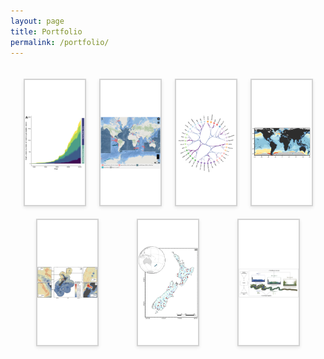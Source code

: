 ```yaml
---
layout: page
title: Portfolio
permalink: /portfolio/
---
```


<html lang="en">
<head>
    <meta charset="UTF-8">
    <meta name="viewport" content="width=device-width, initial-scale=1.0">
    <title>Portfolio Tabs</title>
   <style>
        #portfolio-tabs {
            max-width: 1200px;
            margin: 0 auto;
            padding: 20px;
        }
        .tab-container {
            display: flex;
            flex-wrap: wrap;
            justify-content: space-around;
            gap: 20px;
        }
        .tab {
            height: 200px;
            flex-basis: calc(25% - 20px);
            position: relative;
            cursor: pointer;
            overflow: hidden;
            transition: transform 0.3s ease;
            background-color: white;
            aspect-ratio: 16 / 9;
            border: 2px solid #D3D3D3;
            box-shadow: 0 2px 5px rgba(0,0,0,0.1);
        }
        .tab:hover {
            transform: scale(1.05);
        }
        .tab img {
            width: 100%;
            height: 100%;
            object-fit: contain;
        }
        .tab-overlay {
            position: absolute;
            bottom: 0;
            left: 0;
            right: 0;
            background-color: rgba(6, 79, 141, 0.8);
            color: white;
            padding: 10px;
            text-align: center;
            transform: translateY(100%);
            transition: transform 0.3s ease;
        }
        .tab:hover .tab-overlay {
            transform: translateY(0);
        }
        .short-title {
            font-size: 16px;
            font-weight: bold;
            display: block;
            margin-bottom: 5px;
        }
        .tab-divider {
            border: 0;
            height: 1px;
            background-color: rgba(255, 255, 255, 0.5);
            margin: 5px 0;
        }
        .long-title {
            font-size: 14px;
            display: block;
        }
        .modal-overlay {
            display: none;
            position: fixed;
            z-index: 1000;
            left: 0;
            top: 0;
            width: 100%;
            height: 100%;
            overflow: auto;
            background-color: rgba(0, 0, 0, 0.7);
        }
        .modal-content {
            background-color: #fefefe;
            margin: 5% auto;
            padding: 20px;
            border: 1px solid #888;
            width: 80%;
            max-width: 1000px;
            position: relative;
            border-radius: 5px;
        }
        .modal-title {
            font-size: 24px;
            margin-bottom: 10px;
            padding-right: 30px;
        }
        .modal-divider {
            border: 0;
            height: 1px;
            background-color: #ccc;
            margin: 10px 0;
        }
        .modal-description {
            font-size: 16px;
            color: #666;
            margin-bottom: 20px;
        }
        .close-btn {
            color: #aaa;
            float: right;
            font-size: 28px;
            font-weight: bold;
            cursor: pointer;
        }
        .close-btn:hover,
        .close-btn:focus {
            color: #000;
            text-decoration: none;
            cursor: pointer;
        }
        .project-container {
            display: flex;
            flex-direction: column;
            align-items: center;
            width: 100%;
            max-width: 800px;
            margin: 0 auto;
        }
        .project-description {
            width: 100%;
            text-align: left;
            margin-bottom: 20px;
        }
        .project-image {
            width: 100%;
            text-align: center;
        }
        .project-image img {
            max-width: 75%;
            height: auto;
            display: block;
            margin: 20px auto;
        }
        @media (max-width: 767px) {
            .tab {
                flex-basis: calc(50% - 20px);
            }
        }
        @media (max-width: 480px) {
            .tab {
                flex-basis: 100%;
            }
        }
    </style>
</head>
<body>
    <div id="portfolio-tabs">
        <div class="tab-container">
        <div class="tab" data-tab="project7">
                <img src="/assets/img/portfolio/Mouton et al. 2024_MPAs.png" alt="Project 7">
                <div class="tab-overlay">
                    <span class="short-title">Protection of Shark and Ray Areas</span>
                    <hr class="tab-divider">
                    <span class="long-title">Evaluating the governance and protection of sharks and rays</span>
                </div>
            </div>
            <div class="tab" data-tab="project6">
                <img src="/assets/img/portfolio/ISRAs e-atlas.png" alt="Project 6">
                <div class="tab-overlay">
                    <span class="short-title">Important Shark and Ray Areas</span>
                    <hr class="tab-divider">
                    <span class="long-title">Mapping critical shark habitat accross the world</span>
                </div>
            </div>
            <div class="tab" data-tab="project5">
                <img src="/assets/img/portfolio/HEB_2G_males_clusters.png" alt="Project 5">
                <div class="tab-overlay">
                    <span class="short-title">Hierarchical Edge Bundling</span>
                    <hr class="tab-divider">
                    <span class="long-title">Analyses of cardiometabolic biomarkers</span>
                </div>
            </div>
            <div class="tab" data-tab="project4">
                <img src="/assets/img/portfolio/Pimiento et al. 2024.png" alt="Project 4">
                <div class="tab-overlay">
                    <span class="short-title">Global shark biodiversity</span>
                    <hr class="tab-divider">
                    <span class="long-title">Assessing elasmobranch functional diversity at the global scale</span>
                </div>
            </div>
            <div class="tab" data-tab="project3">
                <img src="/assets/img/portfolio/Stephenson et al. 2020.png" alt="Project 3">
                <div class="tab-overlay">
                    <span class="short-title">Cetacean biodiversity modelling</span>
                    <hr class="tab-divider">
                    <span class="long-title">Modelling cetacean biodiversity in New Zealand waters</span>
                </div>
            </div>
            <div class="tab" data-tab="project2">
                <img src="/assets/img/portfolio/Mouton et al. 2020 map.png" alt="Project 2">
                <div class="tab-overlay">
                    <span class="short-title">Climate change and river biodiversity</span>
                    <hr class="tab-divider">
                    <span class="long-title">Time series analyses of biodiversity change</span>
                </div>
            </div>
            <div class="tab" data-tab="project1">
                <img src="/assets/img/portfolio/Mouton et al. 2018 GAbs.png" alt="Project 1">
                <div class="tab-overlay">
                    <span class="short-title">Functional diversity of stream macrophytes</span>
                    <hr class="tab-divider">
                    <span class="long-title">Evaluating macrophyte functional responses to anthropogenic disturbances</span>
                </div>
            </div>
        </div>
        <div id="modal-overlay" class="modal-overlay">
            <div class="modal-content">
                <span class="close-btn">&times;</span>
                <h2 class="modal-title"></h2>
                <hr class="modal-divider">
                <p class="modal-description"></p>
                <div id="modal-body"></div>
            </div>
        </div>
    </div>
    <template id="project7-template">
    <div class="project-container">
        <div class="project-description">
            <p>I led and published <a href="https://www.sciencedirect.com/science/article/pii/S0308597X24004482?via%3Dihub" target="_blank">an article in Marine Policy</a> with 45 co-authors from Academia, Governments and NGOs. The article is titled: <i>"Shortfalls in the protection of Important Shark and Ray Areas undermine shark conservation efforts in the Central and South American Pacific"</i>. </p>
            </div>
            <div class="project-description">
             <p></p>
            <p> The project consisted of (i) assessing trends in Marine Protected Area (MPA) expansion and extent across the 12 nations of the region; (ii) quantifying the spatial overlap between MPAs and Important Shark and Ray Areas (ISRAs); and (iii) evaluating the effectiveness of the current MPA governance structure at protecting sharks and their critical habitat.</p>
        </div>
        <p> </p>
            <div class="project-image">
            <img src="/assets/img/portfolio/Mouton et al. 2024_Fig. 2.jpeg" alt="Fig. 2">
            </div>
        </div>
        <div class="project-description">
             <p></p>
            <p> There has been a recent rapid increase in the establishment of MPAs with 90 % of current MPAs designated since 2010. Yet, El Salvador, Guatemala, Peru, and Honduras still protect less than 10 % of their waters. We find that ISRAs overlap with all MPAs by only 15.6 % and with no-take MPAs by 7.3 %. Of 182 MPAs identified, 41.8 % do not have a management plan, comprising 39.8 % of the total marine area protected. Mexico, Costa Rica, and Colombia have relatively strong governance frameworks in place and, along with Panama, Honduras, and Ecuador, represent the highest overlap between MPAs and ISRAs. However, the contribution of the remaining six countries to shark protection via MPAs is low based on limited spatial overlap with ISRAs (less than 2 % each).</p>
        </div>
        <div class="project-description">
             <p></p>
            <p> As countries mobilise to meet the 30×30 target, we propose considering ISRAs as a key component of spatial planning when designing new MPAs, designating existing partially protected areas as no-take zones, or reshaping the boundaries of existing MPAs.</p>
        </div>
</template>
<template id="project6-template">
    <div class="project-container">
        <div class="project-description">
            <p>I was a postdoctoral researcher and scientific coordinator for the <a href="https://www.iucnssg.org/" target="_blank">IUCN SSC Shark Specialist Group</a> during a year, working on the <a href="https://sharkrayareas.org/" target="_blank">Important Shark and Ray Areas project</a>. </p>
            <p>As I started the job, we tackled the Mediterranean and Black Seas Region and I was responsible for coordinating research in France, Monaco and Italy. The project resulted in the publication of 65 ISRAs, read the report <a href="https://sharkrayareas.org/download/mediterranean-and-black-seas-regional-compendium-of-important-shark-and-ray-areas/" target="_blank">here</a>. A video of the workshop held in Thessaloniki, Greece is accessible below.</p>
        </div>
        <div class="project-video">
            <a href="https://www.youtube.com/watch?v=vghKtCjsP-g" target="_blank">
                <img src="https://img.youtube.com/vi/vghKtCjsP-g/0.jpg" alt="ISRA MED Workshop video">
            </a>
        </div>
        <div class="project-description">
             <p></p>
            <p>We later tackled the Western Indian Ocean Region and I was responsible for coordinating research in Seychelles, the Chagos Archipelago, La Réunion, Mauritius and the United Arab Emirates. The project resulted in the publication of 125 ISRAs, read the report <a href="https://sharkrayareas.org/download/western-indian-ocean-regional-compendium-of-important-shark-and-ray-areas/" target="_blank">here</a>. A video of the workshop held in Durban, South Africa is accessible below.</p>
        </div>
        <div class="project-video">
            <a href="https://www.youtube.com/watch?v=T5jFvc3bX4E" target="_blank">
                <img src="https://img.youtube.com/vi/T5jFvc3bX4E/0.jpg" alt="ISRA WIO Workshop video">
            </a>
        </div>
    </div>
</template>
    <template id="project5-template">
        <div class="project-container">
            <div class="project-description">
                <p>I was hired by <a href="https://uchile.cl/portafolio-academico/portafolio-academico/academico/49064" target="_blank">Prof. María Paulina Correa Burrows</a> from the Universidad de Chile to apply Hierchical Edge Bundling (HEB) to cardiometabolic health markers for a study on the effects of obesity on the health of teenagers. I produced ten different HEBs, a quarto document and publication ready charts for this consultancy. The project is publicly accessible on my <a href="https://github.com/TheophileMt92/Hierarchal-Edge-Bundling" target="_blank">GitHub Repository</a> </p>
                <div class="project-image">
                <img src="/assets/img/portfolio/HEB_2G_males_clusters.png" alt="Project 2">
            </div>
            </div>
        </div>
    </template>
    <template id="project4-template">
        <div class="project-container">
            <div class="project-description">
                <p>A group of researchers led by <a href="https://www.catalinapimiento.com/" target="_blank">Dr. Catalina Pimiento</a> and <a href="https://fableprieur.weebly.com/" target="_blank">Prof. Fabien Leprieur</a> investigated the functional diversity of sharks and rays in the world.</p>
                <p>The group created a trait dataset of > 1000 species to assess elasmobranch functional diversity and compare it against previously studied facets (taxonomic and phylogenetic), to identify species- and spatial- conservation priorities.</p>
            </div>
            <div class="project-image">
                <img src="/assets/img/portfolio/Pimiento et al. 2024_2maps.png" alt="Project 3">
            </div>
            <div class="project-description">
                <p>The spatial analyses showed that elasmobranch functional richness is concentrated along continental shelves and around oceanic islands, with 18 distinguishable hotspots. These hotspots only marginally overlap with those of other biodiversity facets, reflecting a distinct spatial fingerprint of functional diversity. </p> 
                <p> Elasmobranch biodiversity facets converge with fishing pressure along the coast of China, which emerged as a critical frontier in conservation. Meanwhile, several components of elasmobranch functional diversity fall in high seas and/or outside the global network of marine protected areas.</p>
                <p>These results highlight acute vulnerability of the world's elasmobranchs' functional diversity and reveal global priorities for elasmobranch functional biodiversity previously overlooked.</p>
                <p>
                    <a href="https://github.com/Pimiento-Research-Group/sharks-FD_biodiv_global" target="_blank">GitHub Repository</a> |
                    <a href="https://www.nature.com/articles/s41467-023-43212-3" target="_blank">Pimiento et al. 2024 (Nature communications)</a>
                </p>
            </div>
        </div>
    </template>
    <template id="project3-template">
        <div class="project-container">
            <div class="project-description">
                <p>A group of researchers led by <a href="https://www.ncl.ac.uk/nuact/fellows/profile/fabricestephenson.html" target="_blank">Dr. Fabrice Stephenson</a> and myself, and involving internationally renowned cetacean ecologists, such as <a href="https://mmi.oregonstate.edu/people/leigh-g-torres">Leigh G. Torres</a> and <a href="https://usys.ethz.ch/en/people/profile.MjIyODg5.TGlzdC82MzcsMzIwMTk3MjIy.html">Camille Albouy</a> investigated the spatial distribution of cetacean biodiversity in New Zealand waters. This project led to three research papers published in Rank A journals.</p>
                <p><a href="https://onlinelibrary.wiley.com/doi/full/10.1111/ddi.13035" target="_blank">The first publication</a> involved modelling the spatial distribution of cetaceans in New Zealand. For this, we curated a national database of cetacean sightings at sea (>7000 sightings) and used Boosted Regression Tree and Relative Environmental Suitability modelling to predict the distribution of 30 species and species richness within New Zealand's EEZ. <a href="https://docs.niwa.co.nz/library/public/NZAEBR-240.pdf" target="_blank">A report</a> was also published and prepared for Fisheries New Zealand (Ministry for Primary Industries). </p>
            </div>  
            <div class="project-image">
                <img src="/assets/img/portfolio/Stephenson et al. 2020.png" alt="Project 4">
            </div>
            <div class="project-description">
                <p><a href="https://esajournals.onlinelibrary.wiley.com/doi/full/10.1002/ecs2.3633" target="_blank">The second publication</a> used the prioritisation software Zonation to identify cetacean richness hotspots for conservation management. We investigated how varying levels of uncertainty in predictions of the taxa' occurrence layers would affect our interpretation of cetacean hotspots.</p>
            </div>
            <div class="project-image">
                <img src="/assets/img/portfolio/Stephenson et al. 2021.png" alt="Project 4">
            </div>
            <div class="project-description">
                <p>In <a href="https://www.sciencedirect.com/science/article/abs/pii/S0006320722000374" target="_blank">the third publication</a> we modelled spatial patterns of taxonomic, functional, and phylogenetic diversity of cetaceans. We examined areas of congruence among hotspots of richness and uniqueness components of biodiversity and measured the contribution of species to biodiversity. </p>
            </div>
            <div class="project-image">
                <img src="/assets/img/portfolio/Mouton et al. 2022 Biocons.png" alt="Project 4">
            </div>
        </div>
    </template>
    <template id="project2-template">
    <div class="project-container">
        <div class="project-description">
            <p>This project constituted the core of my PhD project. I designed and led studies on temporal changes in biodiversity under climate and land-use change using databases from New Zealand's national network monitoring programs. I collaborated with scientists during this research, mostly <a href="https://tonkinlab.org/" target="_blank">Assoc. Prof. Jonathan Tonkin</a> and <a href="https://glowabio.org/authors/mathieu-floury/" target="_blank">Dr. Mathieu Floury</a>. </p>
        </div>
        <div class="project-image">
            <img src="/assets/img/portfolio/Mouton et al. 2020 map.png" alt="Project 5" style="width: 60%; height: auto;">
        </div>
        <div class="project-description">
            <p>In <a href="https://onlinelibrary.wiley.com/doi/abs/10.1111/gcb.15389" target="_blank">the first publication</a>, I assessed temporal changes in taxonomic and functional spatial beta-diversity of river macroinvertebrates and possible drivers of these changes using Hierarchical Generalised Additive Modelling. We observed long-term, mostly climate-induced, temporal trends towards taxonomic homogenization but functional differentiation among macroinvertebrate assemblages.</p>
        </div>
        <div class="project-image">
            <img src="/assets/img/portfolio/Mouton et al. 2020 GCB Fig 1.png" alt="Project 5">
        </div> 
        <div class="project-description">
            <p>In <a href="https://nsojournals.onlinelibrary.wiley.com/doi/10.1111/ecog.06148" target="_blank">the second publication</a> I examined changes in population size and range shifts of species pools, and related these to taxonomy and functional traits. We found that increases in population and species range size were more prevalent than decreases in population and range size. Species shifted their ranges towards higher latitudes on average by 50 km per decade. Despite little to no relationship with taxonomy, we uncovered distinct relationships between functional traits and population trends and latitudinal species range shifts.</p>
        </div>
        <div class="project-image">
            <img src="/assets/img/portfolio/Mouton et al. 2022 FD spaces.jpg" alt="Project 5">
        </div>
        <div class="project-description">
            <p>This work was also showcased in <a href="https://issuu.com/naturevolve/docs/issue_12_naturevolve" target="_blank">Issue 12</a> of the science magasine NatureVolve, page 32.</p>
        </div>
    </div>
</template>
    <template id="project1-template">
        <div class="project-container">
            <div class="project-description">
                <p>This was my first project while working at the <a href="https://niwa.co.nz/" target="_blank">National Institute for Water and Atmospheric Reseach</a>. It led to my <a href="https://www.sciencedirect.com/science/article/abs/pii/S0048969718351507" target="_blank">first scientific publication</a>. I compiled a database of native and non-native macrophyte abundance in Waikato Region (New Zealand) streams, a matrix of 11 functional traits and data on associated natural and human-driven processes.</p>
            </div>
            <div class="project-image">
                <img src="/assets/img/portfolio/Mouton et al. 2018 map.png" alt="Project 5" style="width: 40%; height: auto;">
            </div>
            <div class="project-description">
                <p>I used a three-way ordination technic (RLQ analysis), multidimentional functional diversity indices and a model-averaging procedure to determine the functional response of macrophytes to anthropogenic disturbances. This demonstrated that stream reach-scale habitat disturbances were associated to a dominance of more productive species, equating to a greater abundance of non-native species. </p>
                </div>
            <div class="project-image">
                <img src="/assets/img/portfolio/Mouton et al. 2018 diverging barplot.png" alt="Project 5" style="width: 60%; height: auto;">
            </div>
            <div class="project-description">
                <p>These results suggest that the conservation and restoration of riparian vegetation that provides substantial shading and hydromorphologically diverse in-stream habitat, would have beneficial direct and indirect effects on ecosystem functioning, and contribute to the mitigation of land-use impacts.</p>
            </div>
        </div>
    </template>
    <script>
        document.addEventListener('DOMContentLoaded', function() {
    const tabContainer = document.querySelector('.tab-container');
    const modalOverlay = document.getElementById('modal-overlay');
    const modalTitle = document.querySelector('.modal-title');
    const modalDescription = document.querySelector('.modal-description');
    const modalBody = document.getElementById('modal-body');
    const closeBtn = document.querySelector('.close-btn');
    const projectInfo = {
         project7: {
            title: "Protection of Sharks and Rays",
            description: "Evaluating the governance and protection of sharks and rays in the Central and South American Pacific."
        },
        project6: {
            title: "Important Shark and Ray Areas",
            description: "Mapping critical habitat of Sharks, Rays and Chimaeras across the globe."
        },
        project5: {
            title: "Hierarchical Edge Bundling",
            description: "Applying Hierarchical Edge Bundling to cardiometabolic health markers"
        },
        project4: {
            title: "Functional diversity of sharks and rays",
            description: "Macroecological analyses of shark biodiversity, overlaps with industrial fishing pressure and with marine protected areas."
        },
        project3: {
            title: "Cetacean Biodiversity Modelling in New Zealand Waters",
            description: "A comprehensive study on the distribution and diversity of cetacean species in New Zealand waters."
        },
        project2: {
            title: "Macroecological analyses of biodiversity change",
            description: "Time-series analyses of biodiversity facing climate and land-use change: New Zealand's Rivers as case study"
        },
        project1: {
            title: "Functional diversity response to habitat disturbances",
            description: "Analysing native and non-native stream macrophyte assemblage response to habitat disturbances in an agricultural landscape."
        }
    };
    tabContainer.addEventListener('click', function(event) {
        const tab = event.target.closest('.tab');
        if (tab) {
            const tabId = tab.getAttribute('data-tab');
            const template = document.getElementById(`${tabId}-template`);
            if (template) {
                modalTitle.textContent = projectInfo[tabId].title;
                modalDescription.textContent = projectInfo[tabId].description;
                modalBody.innerHTML = '';
                modalBody.appendChild(template.content.cloneNode(true));
                modalOverlay.style.display = 'block';
            }
        }
    });
    closeBtn.addEventListener('click', () => {
        modalOverlay.style.display = 'none';
    });
    window.addEventListener('click', (event) => {
        if (event.target == modalOverlay) {
            modalOverlay.style.display = 'none';
        }
    });
});
    </script>
</body>
</html>